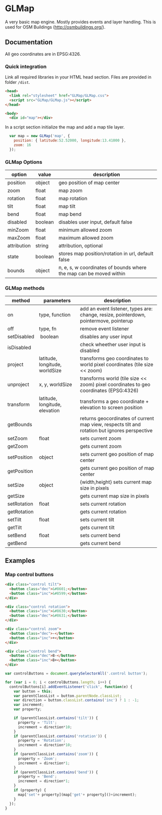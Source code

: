 
# GLMap

A very basic map engine. Mostly provides events and layer handling. This is used for OSM Buildings (http://osmbuildings.org/).

## Documentation

All geo coordinates are in EPSG:4326.

### Quick integration

Link all required libraries in your HTML head section. Files are provided in folder `/dist`.

~~~ html
<head>
  <link rel="stylesheet" href="GLMap/GLMap.css">
  <script src="GLMap/GLMap.js"></script>
</head>

<body>
  <div id="map"></div>
~~~

In a script section initialize the map and add a map tile layer.

~~~ javascript
  var map = new GLMap('map', {
    position: { latitude:52.52000, longitude:13.41000 },
    zoom: 16
  });
~~~

### GLMap Options

option | value | description
--- | --- | ---
position | object | geo position of map center
zoom | float | map zoom
rotation | float | map rotation
tilt | float | map tilt
bend | float | map bend
disabled | boolean | disables user input, default false
minZoom | float | minimum allowed zoom
maxZoom | float | maximum allowed zoom
attribution | string | attribution, optional
state | boolean | stores map position/rotation in url, default false
bounds | object | n, e, s, w coordinates of bounds where the map can be moved within

### GLMap methods

method | parameters | description
--- | --- | ---
on | type, function | add an event listener, types are: change, resize, pointerdown, pointermove, pointerup 
off | type, fn | remove event listener
setDisabled | boolean | disables any user input
isDisabled | | check wheether user input is disabled
project | latitude, longitude, worldSize | transforms geo coordinates to world pixel coordinates (tile size << zoom)
unproject | x, y, worldSize | transforms world (tile size << zoom) pixel coordinates to geo coordinates (EPSG:4326)
transform | latitude, longitude, elevation | transforms a geo coordinate + elevation to screen position
getBounds | | returns geocordinates of current map view, respects tilt and rotation but ignores perspective
setZoom | float | sets current zoom
getZoom | | gets current zoom
setPosition | object | sets current geo position of map center
getPosition | | gets current geo position of map center
setSize | object | {width,height} sets current map size in pixels
getSize |  | gets current map size in pixels
setRotation | float | sets current rotation
getRotation | | gets current rotation
setTilt | float | sets current tilt
getTilt | | gets current tilt
setBend | float | sets current bend
getBend | | gets current bend

## Examples

### Map control buttons

~~~ html
<div class="control tilt">
  <button class="dec">&#8601;</button>
  <button class="inc">&#8599;</button>
</div>

<div class="control rotation">
  <button class="inc">&#8630;</button>
  <button class="dec">&#8631;</button>
</div>

<div class="control zoom">
  <button class="dec">-</button>
  <button class="inc">+</button>
</div>

<div class="control bend">
  <button class="dec">B-</button>
  <button class="inc">B+</button>
</div>
~~~

~~~ javascript
var controlButtons = document.querySelectorAll('.control button');

for (var i = 0; i < controlButtons.length; i++) {
  controlButtons[i].addEventListener('click', function(e) {
    var button = this;
    var parentClassList = button.parentNode.classList;
    var direction = button.classList.contains('inc') ? 1 : -1;
    var increment;
    var property;

    if (parentClassList.contains('tilt')) {
      property = 'Tilt';
      increment = direction*10;
    }
    if (parentClassList.contains('rotation')) {
      property = 'Rotation';
      increment = direction*10;
    }
    if (parentClassList.contains('zoom')) {
      property = 'Zoom';
      increment = direction*1;
    }
    if (parentClassList.contains('bend')) {
      property = 'Bend';
      increment = direction*1;
    }
    if (property) {
      map['set'+ property](map['get'+ property]()+increment);
    }
  });
}
~~~
